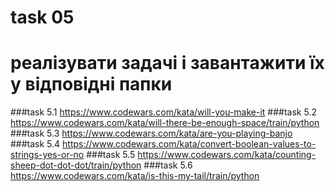 # task 05

# реалізувати задачі і завантажити їх у відповідні папки
###task 5.1
https://www.codewars.com/kata/will-you-make-it
###task 5.2
https://www.codewars.com/kata/will-there-be-enough-space/train/python
###task 5.3
https://www.codewars.com/kata/are-you-playing-banjo
###task 5.4
https://www.codewars.com/kata/convert-boolean-values-to-strings-yes-or-no
###task 5.5
https://www.codewars.com/kata/counting-sheep-dot-dot-dot/train/python
###task 5.6
https://www.codewars.com/kata/is-this-my-tail/train/python
